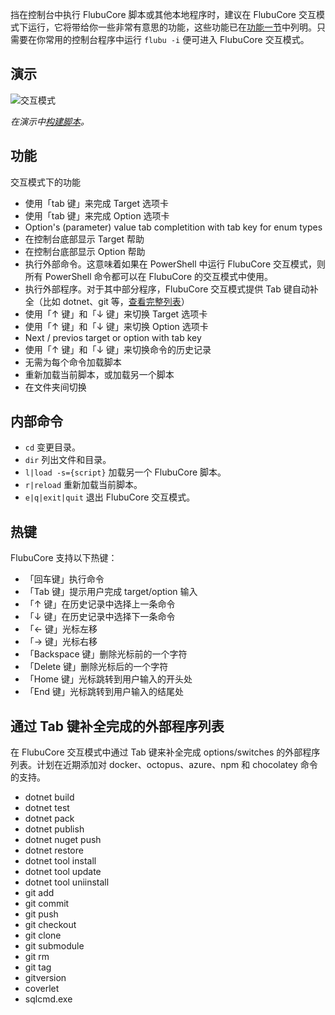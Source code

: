挡在控制台中执行 FlubuCore 脚本或其他本地程序时，建议在 FlubuCore 交互模式下运行，它将带给你一些非常有意思的功能，这些功能已在[功能一节](#功能)中列明。只需要在你常用的控制台程序中运行 `flubu -i` 便可进入 FlubuCore 交互模式。

## **演示**

![交互模式](https://raw.githubusercontent.com/flubu-core/flubu.core/master/assets/FlubuCore_Interactive_mode_full.gif)

 *在演示中[构建脚本](https://gist.github.com/mzorec/c2e0d0572ed023f1d3ebbe72cb5903fc)。*

## **功能**

交互模式下的功能

- 使用「tab 键」来完成 Target 选项卡
- 使用「tab 键」来完成 Option 选项卡
- Option's (parameter) value tab completition with tab key for enum types
- 在控制台底部显示 Target 帮助
- 在控制台底部显示 Option 帮助
- 执行外部命令。这意味着如果在 PowerShell 中运行 FlubuCore 交互模式，则所有 PowerShell 命令都可以在 FlubuCore 的交互模式中使用。
- 执行外部程序。对于其中部分程序，FlubuCore 交互模式提供 Tab 键自动补全（比如 dotnet、git 等，[查看完整列表](通过-Tab-键补全完成的外部程序列表)）
- 使用「↑ 键」和「↓ 键」来切换 Target 选项卡
- 使用「↑ 键」和「↓ 键」来切换 Option 选项卡
- Next / previos target or option with tab key
- 使用「↑ 键」和「↓ 键」来切换命令的历史记录
- 无需为每个命令加载脚本
- 重新加载当前脚本，或加载另一个脚本
- 在文件夹间切换

## **内部命令**

- `cd` 变更目录。
- `dir` 列出文件和目录。
- `l|load -s={script}` 加载另一个 FlubuCore 脚本。
- `r|reload` 重新加载当前脚本。
- `e|q|exit|quit` 退出 FlubuCore 交互模式。

## **热键**

FlubuCore 支持以下热键：

- 「回车键」执行命令
- 「Tab 键」提示用户完成 target/option 输入
- 「↑ 键」在历史记录中选择上一条命令
- 「↓ 键」在历史记录中选择下一条命令
- 「← 键」光标左移
- 「→ 键」光标右移
- 「Backspace 键」删除光标前的一个字符
- 「Delete 键」删除光标后的一个字符
- 「Home 键」光标跳转到用户输入的开头处
- 「End 键」光标跳转到用户输入的结尾处

## 通过 Tab 键补全完成的外部程序列表

在 FlubuCore 交互模式中通过 Tab 键来补全完成 options/switches 的外部程序列表。计划在近期添加对 docker、octopus、azure、npm 和 chocolatey 命令的支持。

- dotnet build
- dotnet test
- dotnet pack
- dotnet publish
- dotnet nuget push
- dotnet restore
- dotnet tool install
- dotnet tool update
- dotnet tool uniinstall
- git add
- git commit
- git push
- git checkout
- git clone
- git submodule
- git rm
- git tag
- gitversion
- coverlet
- sqlcmd.exe